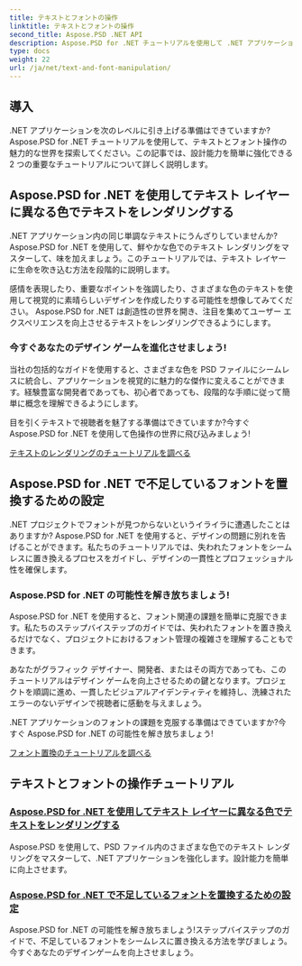 ```yaml
---
title: テキストとフォントの操作
linktitle: テキストとフォントの操作
second_title: Aspose.PSD .NET API
description: Aspose.PSD for .NET チュートリアルを使用して .NET アプリケーションを最大限に活用しましょう。鮮やかな色でテキストをレンダリングし、不足しているフォントをシームレスに置き換える方法を学びます。
type: docs
weight: 22
url: /ja/net/text-and-font-manipulation/
---
```


## 導入

.NET アプリケーションを次のレベルに引き上げる準備はできていますか? Aspose.PSD for .NET チュートリアルを使用して、テキストとフォント操作の魅力的な世界を探索してください。この記事では、設計能力を簡単に強化できる 2 つの重要なチュートリアルについて詳しく説明します。

## Aspose.PSD for .NET を使用してテキスト レイヤーに異なる色でテキストをレンダリングする

.NET アプリケーション内の同じ単調なテキストにうんざりしていませんか? Aspose.PSD for .NET を使用して、鮮やかな色でのテキスト レンダリングをマスターして、味を加えましょう。このチュートリアルでは、テキスト レイヤーに生命を吹き込む方法を段階的に説明します。

感情を表現したり、重要なポイントを強調したり、さまざまな色のテキストを使用して視覚的に素晴らしいデザインを作成したりする可能性を想像してみてください。 Aspose.PSD for .NET は創造性の世界を開き、注目を集めてユーザー エクスペリエンスを向上させるテキストをレンダリングできるようにします。

### 今すぐあなたのデザイン ゲームを進化させましょう!

当社の包括的なガイドを使用すると、さまざまな色を PSD ファイルにシームレスに統合し、アプリケーションを視覚的に魅力的な傑作に変えることができます。経験豊富な開発者であっても、初心者であっても、段階的な手順に従って簡単に概念を理解できるようにします。

目を引くテキストで視聴者を魅了する準備はできていますか?今すぐ Aspose.PSD for .NET を使用して色操作の世界に飛び込みましょう!

[テキストのレンダリングのチュートリアルを調べる](./render-text-different-colors/)

## Aspose.PSD for .NET で不足しているフォントを置換するための設定

.NET プロジェクトでフォントが見つからないというイライラに遭遇したことはありますか? Aspose.PSD for .NET を使用すると、デザインの問題に別れを告げることができます。私たちのチュートリアルでは、失われたフォントをシームレスに置き換えるプロセスをガイドし、デザインの一貫性とプロフェッショナル性を確保します。

### Aspose.PSD for .NET の可能性を解き放ちましょう!

Aspose.PSD for .NET を使用すると、フォント関連の課題を簡単に克服できます。私たちのステップバイステップのガイドでは、失われたフォントを置き換えるだけでなく、プロジェクトにおけるフォント管理の複雑さを理解することもできます。

あなたがグラフィック デザイナー、開発者、またはその両方であっても、このチュートリアルはデザイン ゲームを向上させるための鍵となります。プロジェクトを順調に進め、一貫したビジュアルアイデンティティを維持し、洗練されたエラーのないデザインで視聴者に感動を与えましょう。

.NET アプリケーションのフォントの課題を克服する準備はできていますか?今すぐ Aspose.PSD for .NET の可能性を解き放ちましょう!

[フォント置換のチュートリアルを調べる](./replace-missing-fonts/)

## テキストとフォントの操作チュートリアル
### [Aspose.PSD for .NET を使用してテキスト レイヤーに異なる色でテキストをレンダリングする](./render-text-different-colors/)
Aspose.PSD を使用して、PSD ファイル内のさまざまな色でのテキスト レンダリングをマスターして、.NET アプリケーションを強化します。設計能力を簡単に向上させます。
### [Aspose.PSD for .NET で不足しているフォントを置換するための設定](./replace-missing-fonts/)
Aspose.PSD for .NET の可能性を解き放ちましょう!ステップバイステップのガイドで、不足しているフォントをシームレスに置き換える方法を学びましょう。今すぐあなたのデザインゲームを向上させましょう。